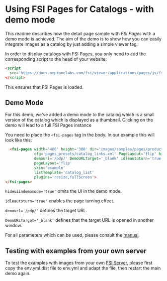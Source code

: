 # Using FSI Pages for Catalogs - with demo mode

This readme describes how the detail page sample with *FSI Pages* with a demo mode is achieved.
The aim of the demo is to show how you can easily integrate images as a catalog by just adding
a simple viewer tag.

In order to display catalogs with FSI Pages, you only need to add the corresponding script
to the head of your website:

```html
<script
  src='https://docs.neptunelabs.com/fsi/viewer/applications/pages/js/fsipages.js'
</script>
```
This ensures that FSI Pages is loaded.

## Demo Mode

For this demo, we've added a demo mode to the catalog which is a small version of the catalog which is displayed as a thumbnail.
Clicking on the demo will lead to a full FSI Pages instance

You need to place the `<fsi-pages` tag in the body.
In our example this will look like this:

```html
  <fsi-pages width='400' height='300' dir='images/samples/pages/product'
             cfg='pages_presets/catalog_links.xml' PageLayout='flip' hideuiindemomode='true'
             demourl='/pdp/' DemoURLTarget='_blank' idleautoturn='true'
             pageLayout='flip'
             skin='example'
             listTemplate='catalog_list'
             plugins='resize,fullScreen'>
</fsi-pages>
```

`hideuiindemomode='true'` omits the UI in the demo mode.

`idleautoturn='true'` enables the page turning effect.

`demourl='/pdp/'` defines the target URL.

`DemoURLTarget='_blank'` defines that the target URL is opened in another window.

For all parameters which can be used, please consult the [manual](https://docs.neptunelabs.com/fsi-viewer/latest/fsi-pages).

## Testing with examples from your own server

To test the examples with images from your own [FSI Server](https://www.neptunelabs.com/fsi-server/), please first copy the env.yml.dist file to env.yml and adapt the file, then restart the main demo again.
